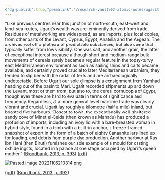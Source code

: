 ```yaml
---
{"dg-publish":true,"permalink":"/research-vault/02-atomic-notes/ugarit-derived-its-wealth-from-trade-and-is-one-of-the-best-examples-we-have-of-how-grain-was-traded-in-bulk/"}
---
```


“Like previous centres near this junction of north-south, east-west and land-sea routes, Ugarit’s wealth was pre-eminently derived from trade. Residues of metalworking are widespread, as are imports, plus local copies, from other parts of the Levant, Cyprus, Egypt, Anatolia and the Aegean. The archives reel off a plethora of predictable substances, but also some that typically suffer from low visibility. One was salt, and another grain, the latter of exceptional interest because although short and medium-range bulk movements of cereals surely became a regular feature in the topsy-turvy east Mediterranean environment as soon as sailing ships and carts became available, and certainly proved crucial to later Mediterranean urbanism, they tended to slip beneath the radar of texts and are archaeologically undetectable. Before Ugarit our sole glimpse is a consignment from Yamhad heading out of the basin to Mari. Ugarit recorded shipments up and down the Levant, most of them from, but also to, the cereal cornucopia of Egypt, though even these are hard to evaluate in terms of significance and frequency. Regardless, at a more general level maritime trade was clearly vibrant and crucial. Ugarit lay roughly a kilometre (half a mile) inland, but boasted five harbours. Closest to town, the exceptionally well-sheltered sandy cove of Minet el-Beida (then known as Mahadu) has produced a profusion of imports, including an ivory lid with a bare-breasted woman in hybrid style, found in a tomb with a built-in anchor, a freeze-framed snapshot of export in the form of a batch of eighty Canaanite jars lined up for loading, and debris from purple dye production. Another harbour at Ras Ibn Hani (then Biruti) furnishes our sole example of a mould for casting oxhide ingots, located in a palace at one stage occupied by Ugarit’s queen mother.” ([Broodbank, 2013, p. 393](zotero://select/library/items/IR54JIQG)) ([pdf](zotero://open-pdf/library/items/85K7BT2G?page=369&annotation=UIBNQI78))


![Pasted image 20221106210314.png](/img/user/zz%20Images%20Dump/Pasted%20image%2020221106210314.png)

([pdf](zotero://open-pdf/library/items/85K7BT2G?page=368&annotation=I26XEDQ2)) ([Broodbank, 2013, p. 392](zotero://select/library/items/IR54JIQG))